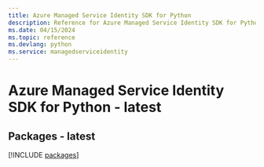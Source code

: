 ```yaml
---
title: Azure Managed Service Identity SDK for Python
description: Reference for Azure Managed Service Identity SDK for Python
ms.date: 04/15/2024
ms.topic: reference
ms.devlang: python
ms.service: managedserviceidentity
---
```

# Azure Managed Service Identity SDK for Python - latest
## Packages - latest
[!INCLUDE [packages](managed-service-identity-index.md)]